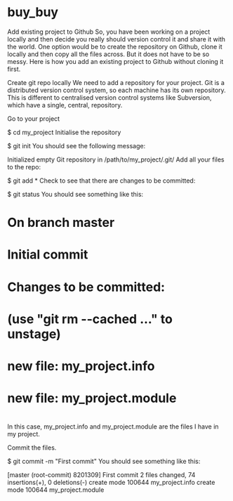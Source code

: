 # buy_buy
Add existing project to Github
So, you have been working on a project locally and then decide you really should version control it and share it with the world. One option would be to create the repository on Github, clone it locally and then copy all the files across. But it does not have to be so messy. Here is how you add an existing project to Github without cloning it first.

Create git repo locally
We need to add a repository for your project. Git is a distributed version control system, so each machine has its own repository. This is different to centralised version control systems like Subversion, which have a single, central, repository.

Go to your project

$ cd my_project
Initialise the repository

$ git init
You should see the following message:

Initialized empty Git repository in /path/to/my_project/.git/
Add all your files to the repo:

$ git add *
Check to see that there are changes to be committed:

$ git status
You should see something like this:

# On branch master
#
# Initial commit
#
# Changes to be committed:
#   (use "git rm --cached <file>..." to unstage)
#
#   new file:   my_project.info
#   new file:   my_project.module
#
In this case, my_project.info and my_project.module are the files I have in my project.

Commit the files.

$ git commit -m "First commit"
You should see something like this:

[master (root-commit) 8201309] First commit
 2 files changed, 74 insertions(+), 0 deletions(-)
 create mode 100644 my_project.info
 create mode 100644 my_project.module
